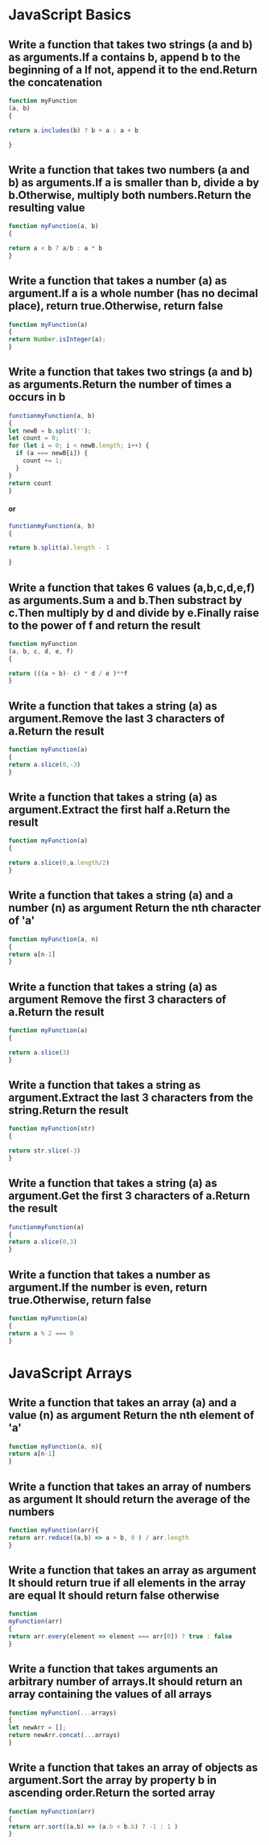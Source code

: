 

# JavaScript Basics 

## Write a function that takes two strings (a and b) as arguments.If a contains b, append b to the beginning of a If not, append it to the end.Return the concatenation



```jsx
function myFunction
(a, b)
{

return a.includes(b) ? b + a : a + b

}
```

## Write a function that takes two numbers (a and b) as arguments.If a is smaller than b, divide a by b.Otherwise, multiply both numbers.Return the resulting value

```jsx 
function myFunction(a, b)
{

return a < b ? a/b : a * b
}
```

## Write a function that takes a number (a) as argument.If a is a whole number (has no decimal place), return true.Otherwise, return false

```jsx 
function myFunction(a)
{
return Number.isInteger(a);
}
```

## Write a function that takes two strings (a and b) as arguments.Return the number of times a occurs in b

```jsx 
functionmyFunction(a, b)
{
let newB = b.split('');
let count = 0;
for (let i = 0; i < newB.length; i++) {
  if (a === newB[i]) {
    count += 1;
  }
}
return count
}
``` 
#### or 

```jsx 
functionmyFunction(a, b)
{

return b.split(a).length - 1

}
```

## Write a function that takes 6 values (a,b,c,d,e,f) as arguments.Sum a and b.Then substract by c.Then multiply by d and divide by e.Finally raise to the power of f and return the result

```jsx 
function myFunction
(a, b, c, d, e, f)
{

return (((a + b)- c) * d / e )**f
}

```

## Write a function that takes a string (a) as argument.Remove the last 3 characters of a.Return the result

```jsx 
function myFunction(a)
{
return a.slice(0,-3)
}
```

##  Write a function that takes a string (a) as argument.Extract the first half a.Return the result

```jsx 
function myFunction(a)
{

return a.slice(0,a.length/2)
}
```

##  Write a function that takes a string (a) and a number (n) as argument Return the nth character of 'a'


```jsx 
function myFunction(a, n)
{
return a[n-1]
}
```

## Write a function that takes a string (a) as argument Remove the first 3 characters of a.Return the result

```jsx
function myFunction(a)
{

return a.slice(3)
}
```

## Write a function that takes a string as argument.Extract the last 3 characters from the string.Return the result

```jsx
function myFunction(str)
{

return str.slice(-3)
}

```

## Write a function that takes a string (a) as argument.Get the first 3 characters of a.Return the result

```jsx
functionmyFunction(a)
{
return a.slice(0,3)
}
```

## Write a function that takes a number as argument.If the number is even, return true.Otherwise, return false

```jsx 
function myFunction(a)
{
return a % 2 === 0 
}
 ```

# JavaScript Arrays 


##  Write a function that takes an array (a) and a value (n) as argument Return the nth element of 'a'

```jsx 
function myFunction(a, n){
return a[n-1]
}

```

## Write a function that takes an array of numbers as argument It should return the average of the numbers

```jsx 
function myFunction(arr){
return arr.reduce((a,b) => a + b, 0 ) / arr.length 
}

```

## Write a function that takes an array as argument It should return true if all elements in the array are equal It should return false otherwise 

```jsx 
function
myFunction(arr)
{
return arr.every(element => element === arr[0]) ? true : false 
}
```

## Write a function that takes arguments an arbitrary number of arrays.It should return an array containing the values of all arrays

```jsx 
function myFunction(...arrays)
{
let newArr = [];
return newArr.concat(...arrays)
}
```

## Write a function that takes an array of objects as argument.Sort the array by property b in ascending order.Return the sorted array 

```jsx 
function myFunction(arr)
{
return arr.sort((a,b) => (a.b < b.b) ? -1 : 1 )
}
```
